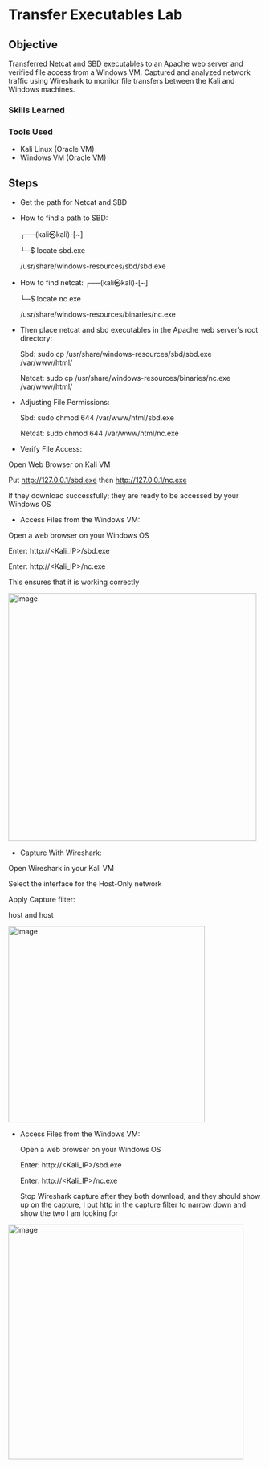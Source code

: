# Transfer Executables Lab

## Objective
Transferred Netcat and SBD executables to an Apache web server and verified file access from a Windows VM. Captured and analyzed network traffic using Wireshark to monitor file transfers between the Kali and Windows machines.

### Skills Learned


### Tools Used
- Kali Linux (Oracle VM)
- Windows VM (Oracle VM)

## Steps
- Get the path for Netcat and SBD
- How to find a path to SBD:

  ┌──(kali㉿kali)-[~]

  └─$ locate sbd.exe

  /usr/share/windows-resources/sbd/sbd.exe

- How to find netcat:
  ┌──(kali㉿kali)-[~]

  └─$ locate nc.exe

  /usr/share/windows-resources/binaries/nc.exe

- Then place netcat and sbd executables in the Apache web server’s root directory:

  Sbd: sudo cp /usr/share/windows-resources/sbd/sbd.exe /var/www/html/

  Netcat: sudo cp /usr/share/windows-resources/binaries/nc.exe /var/www/html/

- Adjusting File Permissions:

  Sbd: sudo chmod 644 /var/www/html/sbd.exe

  Netcat: sudo chmod 644 /var/www/html/nc.exe

- Verify File Access:

Open Web Browser on Kali VM

  Put http://127.0.0.1/sbd.exe then http://127.0.0.1/nc.exe

  If they download successfully; they are ready to be accessed by your
Windows OS

- Access Files from the Windows VM:

Open a web browser on your Windows OS

  Enter: http://<Kali_IP>/sbd.exe

  Enter: http://<Kali_IP>/nc.exe

This ensures that it is working correctly

<img width="494" alt="image" src="https://github.com/user-attachments/assets/a9536627-c3fd-4184-8a44-80f8e2aa88a0" />

- Capture With Wireshark:

Open Wireshark in your Kali VM

Select the interface for the Host-Only network

Apply Capture filter:

  host <Kali-IP> and host <Windows-IP>

<img width="391" alt="image" src="https://github.com/user-attachments/assets/f2eb1208-6117-4a76-b59a-922ccdcb6c63" />


- Access Files from the Windows VM:

  Open a web browser on your Windows OS

  Enter: http://<Kali_IP>/sbd.exe

  Enter: http://<Kali_IP>/nc.exe

  Stop Wireshark capture after they both download, and they should show up on the capture, I put http in the capture filter to narrow down and show the two I am looking for

<img width="468" alt="image" src="https://github.com/user-attachments/assets/3e238e8c-ee78-4c47-a7d2-1820f0ec8190" />

